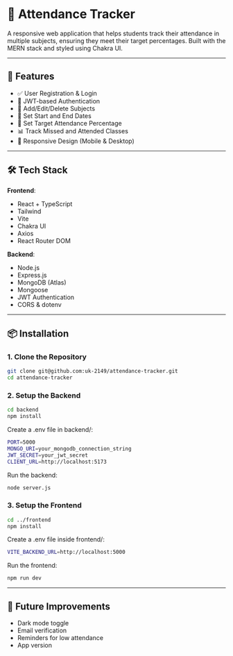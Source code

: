 # 📘 Attendance Tracker

A responsive web application that helps students track their attendance in multiple subjects, ensuring they meet their target percentages. Built with the MERN stack and styled using Chakra UI.

---

## 🚀 Features

- ✅ User Registration & Login  
- 🔐 JWT-based Authentication  
- 🧾 Add/Edit/Delete Subjects  
- 📅 Set Start and End Dates  
- 🎯 Set Target Attendance Percentage  
- 📊 Track Missed and Attended Classes  
- 📱 Responsive Design (Mobile & Desktop)  

---

## 🛠️ Tech Stack

**Frontend**:  
- React + TypeScript
- Tailwind 
- Vite  
- Chakra UI  
- Axios  
- React Router DOM  

**Backend**:  
- Node.js  
- Express.js  
- MongoDB (Atlas)  
- Mongoose  
- JWT Authentication  
- CORS & dotenv  

---

## 📦 Installation

### 1. Clone the Repository

```bash
git clone git@github.com:uk-2149/attendance-tracker.git
cd attendance-tracker
```

### 2. Setup the Backend

```bash
cd backend
npm install
```

Create a .env file in backend/:

```bash
PORT=5000
MONGO_URI=your_mongodb_connection_string
JWT_SECRET=your_jwt_secret
CLIENT_URL=http://localhost:5173
```

Run the backend:

```bash
node server.js
```

### 3. Setup the Frontend

```bash
cd ../frontend
npm install
```

Create a .env file inside frontend/:

```bash
VITE_BACKEND_URL=http://localhost:5000
```

Run the frontend:

```bash
npm run dev
```

---

## 🎯 Future Improvements

- Dark mode toggle
- Email verification
- Reminders for low attendance
- App version
